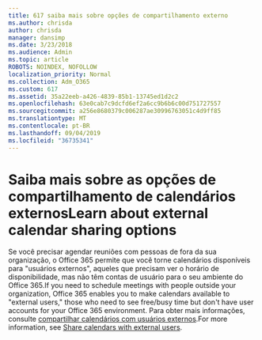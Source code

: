 ```yaml
---
title: 617 saiba mais sobre opções de compartilhamento externo
ms.author: chrisda
author: chrisda
manager: dansimp
ms.date: 3/23/2018
ms.audience: Admin
ms.topic: article
ROBOTS: NOINDEX, NOFOLLOW
localization_priority: Normal
ms.collection: Adm_O365
ms.custom: 617
ms.assetid: 35a22eeb-a426-4839-85b1-13745ed1d2c2
ms.openlocfilehash: 63e0cab7c9dcfd6ef2a6cc9b6b6c00d751727557
ms.sourcegitcommit: a256e8680379c006287ae30996763051c4d9ff85
ms.translationtype: MT
ms.contentlocale: pt-BR
ms.lasthandoff: 09/04/2019
ms.locfileid: "36735341"
---
```

# <a name="learn-about-external-calendar-sharing-options"></a><span data-ttu-id="321d0-102">Saiba mais sobre as opções de compartilhamento de calendários externos</span><span class="sxs-lookup"><span data-stu-id="321d0-102">Learn about external calendar sharing options</span></span>

<span data-ttu-id="321d0-103">Se você precisar agendar reuniões com pessoas de fora da sua organização, o Office 365 permite que você torne calendários disponíveis para "usuários externos", aqueles que precisam ver o horário de disponibilidade, mas não têm contas de usuário para o seu ambiente do Office 365.</span><span class="sxs-lookup"><span data-stu-id="321d0-103">If you need to schedule meetings with people outside your organization, Office 365 enables you to make calendars available to "external users," those who need to see free/busy time but don't have user accounts for your Office 365 environment.</span></span> <span data-ttu-id="321d0-104">Para obter mais informações, consulte [compartilhar calendários com usuários externos](https://docs.microsoft.com/office365/admin/manage/share-calendars-with-external-users).</span><span class="sxs-lookup"><span data-stu-id="321d0-104">For more information, see [Share calendars with external users](https://docs.microsoft.com/office365/admin/manage/share-calendars-with-external-users).</span></span>
